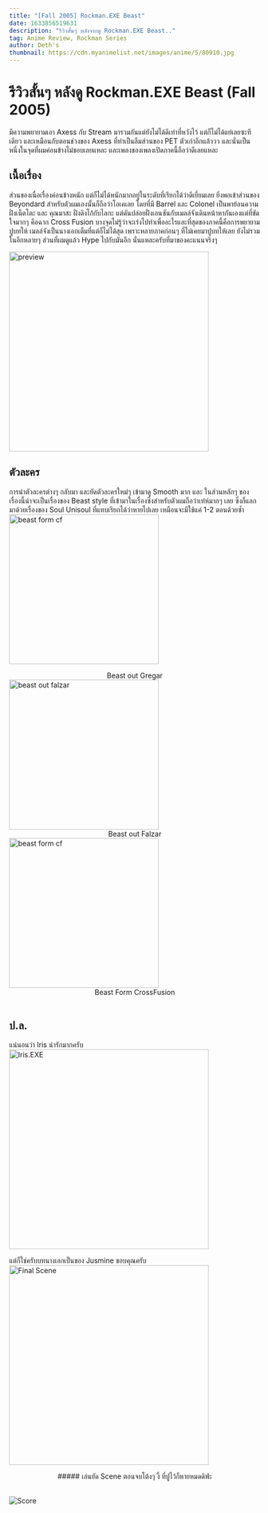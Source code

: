 ```yaml
---
title: "[Fall 2005] Rockman.EXE Beast"
date: 1633856519631
description: "รีวิวสั้นๆ หลังจากดู Rockman.EXE Beast.."
tag: Anime Review, Rockman Series
author: Deth's
thumbnail: https://cdn.myanimelist.net/images/anime/5/80910.jpg
---
```


# รีวิวสั้นๆ หลังดู Rockman.EXE Beast (Fall 2005)

มีความพยายามเอา Axess กับ Stream มารวมกันแต่ยังไม่ได้ดีเท่าที่หวังไว้ แต่ก็ไม่ได้แย่เลยซะทีเดียว และเหมือนกับตอนช่วงของ Axess ที่ทำเป็นลืมส่วนของ PET ตัวเก่าอีกแล้ววว และนั่นเป็นหนึ่งในจุดที่ผมค่อนข้างไม่ชอบเลยแหละ และเพลงของเพลงเปิดภาคนี้ถือว่าดีเลยแหละ
<br />

## เนื้อเรื่อง
ส่วนของเนื่อเรื่องค่อนข้างหนัก แต่ก็ไม่ได้หนักมากอยู่ในระดับที่เรียกได้ว่าดีเยี่ยมเลย ยิ่งพอเข้าส่วนของ Beyondard สำหรับตัวผมเองนั้นก็ถือว่าโอเคเลย โดยที่มี Barrel และ Colonel เป็นพาย้อนความฝั่งเน็ตโตะ และ คุณมาสะ ฝั่งดิงโก้กับไลกะ แต่ดันปล่อยฝั่งเอนซันกับเมลล์จังเดินหน้าหากันเองแต่ที่ขัดใจมากๆ คือฉาก Cross Fusion บางจุดไม่รู้ว่าจะเร่งไปทำเพื่ออะไรและที่สุดของภาคนี้คือการพยายามปูบทให้ เมลล์จังเป็นนางเอกเต็มที่แต่ก็ไม่ได้สุด เพราะหลายภาคก่อนๆ ที่ไม่เคยมาปูบทให้เลย ยังไม่รวมในอีกหลายๆ ส่วนที่ผมดูแล้ว Hype ไปกับมันอีก นั่นแหละครับที่มาของคะแนนจริงๆ

<img src="https://box.lolis.love/0/s5zx9.jpg" alt="preview" width="400px"/>
<br />

## ตัวละคร
การนำตัวละครต่างๆ กลับมา และยัดตัวละครใหม่ๆ เข้ามาดู Smooth มาก และ ในส่วนหลักๆ ของเรื่องนี้น่าจะเป็นเรื่องของ Beast style ที่เข้ามาในเรื่องซึ่งสำหรับตัวผมถือว่าเท่ห์มากๆ เลย ซึ่งก็แลกมาด้วยเรื่องของ Soul Unisoul ที่แทบเรียกได้ว่าหายไปเลย เหมือนจะมีใช้แค่ 1-2 ตอนด้วยซ้ำ
<img src="https://box.lolis.love/0/lpvdy.png" alt="beast form cf" width="300px" />
<center>Beast out Gregar</center>


<img src="https://box.lolis.love/0/q2h42.png" alt="beast out falzar" width="300px" />
<center>Beast out Falzar</center>

<img src="https://box.lolis.love/0/8secd.jpg" alt="beast form cf" width="300px" />
<center>Beast Form CrossFusion</center>
<br />

## ป.ล.
แน่นอนว่า Iris น่ารักมากครับ 
<img src="https://box.lolis.love/0/eylfz.jpg" alt="Iris.EXE" width="400" />

แต่ก็ใช่ครับบทนางเอกเป็นของ Jusmine ขอบคุณครับ
<img src="https://box.lolis.love/0/3woqw.png" alt="Final Scene" width="400" />
<center>
    ##### เล่นยัด Scene ตอนจบโต้งๆ งี้ ที่ปูไว้ก็หายหมดดิฟ่ะ
</center>
<br />

![Score](https://img.shields.io/badge/Score-9%2F10-coral?style=for-the-badge)
